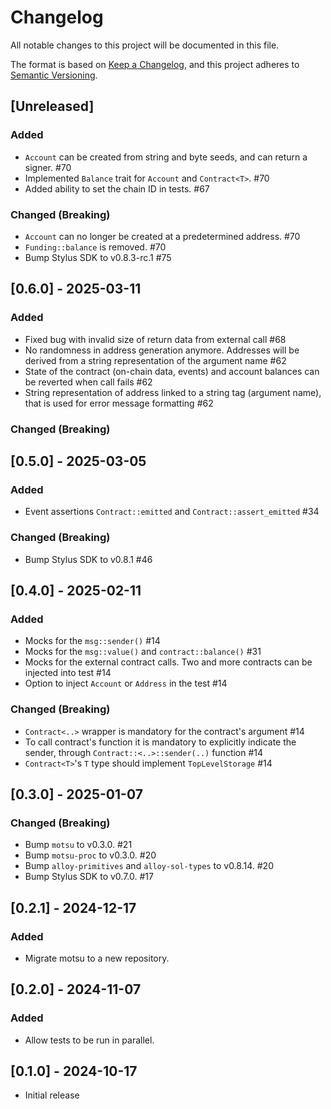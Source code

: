 # Changelog

All notable changes to this project will be documented in this file.

The format is based on [Keep a Changelog], and this project adheres to [Semantic Versioning].

[Keep a Changelog]: https://keepachangelog.com/en/1.1.0/
[Semantic Versioning]: https://semver.org/spec/v2.0.0.html

## [Unreleased]

### Added

- `Account` can be created from string and byte seeds, and can return a signer. #70
- Implemented `Balance` trait for `Account` and `Contract<T>`. #70
- Added ability to set the chain ID in tests. #67

### Changed (Breaking)

- `Account` can no longer be created at a predetermined address. #70
- `Funding::balance` is removed. #70
- Bump Stylus SDK to v0.8.3-rc.1 #75

## [0.6.0] - 2025-03-11

### Added

- Fixed bug with invalid size of return data from external call #68
- No randomness in address generation anymore.
  Addresses will be derived from a string representation of the argument name #62
- State of the contract (on-chain data, events) and account balances can be
  reverted when call fails #62
- String representation of address linked to a string tag (argument name),
  that is used for error message formatting #62

### Changed (Breaking)

## [0.5.0] - 2025-03-05

### Added

- Event assertions `Contract::emitted` and `Contract::assert_emitted` #34

### Changed (Breaking)

- Bump Stylus SDK to v0.8.1 #46

## [0.4.0] - 2025-02-11

### Added

- Mocks for the `msg::sender()` #14
- Mocks for the `msg::value()` and `contract::balance()` #31
- Mocks for the external contract calls.
  Two and more contracts can be injected into test #14
- Option to inject `Account` or `Address` in the test #14

### Changed (Breaking)

- `Contract<..>` wrapper is mandatory for the contract's argument #14
- To call contract's function it is mandatory to explicitly indicate the sender,
  through `Contract::<..>::sender(..)` function #14
- `Contract<T>`'s `T` type should implement `TopLevelStorage` #14

## [0.3.0] - 2025-01-07

### Changed (Breaking)

- Bump `motsu` to v0.3.0. #21
- Bump `motsu-proc` to v0.3.0. #20
- Bump `alloy-primitives` and `alloy-sol-types` to v0.8.14. #20
- Bump Stylus SDK to v0.7.0. #17

## [0.2.1] - 2024-12-17

### Added

- Migrate motsu to a new repository.

## [0.2.0] - 2024-11-07

### Added

- Allow tests to be run in parallel.

## [0.1.0] - 2024-10-17

- Initial release
